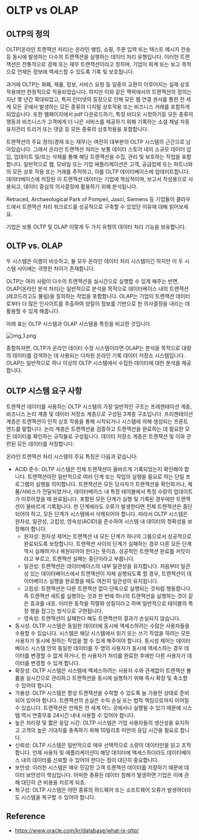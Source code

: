 # OLTP vs OLAP



## OLTP의 정의
OLTP(온라인 트랜잭션 처리)는 온라인 뱅킹, 쇼핑, 주문 입력 또는 텍스트 메시지 전송 등 동시에 발생하는 다수의 트랜잭션을 실행하는 데이터 처리 유형입니다. 이러한 트랜잭션은 전통적으로 경제 또는 재무 트랜잭션이라고 칭하며, 기업이 회계 또는 보고 목적으로 언제든 정보에 액세스할 수 있도록 기록 및 보호됩니다.

과거에 OLTP는 화폐, 제품, 정보, 서비스 요청 등 일종의 교환이 이루어지는 실제 상호작용에만 한정적으로 적용되었습니다. 하지만 이와 같은 맥락에서의 트랜잭션의 정의는 지난 몇 년간 확대되었고, 특히 인터넷의 등장으로 인해 모든 웹 연결 센서를 통한 전 세계 모든 곳에서 발생하는 모든 종류의 디지털 상호작용 또는 비즈니스 거래를 포함하게 되었습니다. 또한 웹페이지에서 pdf 다운로드하기, 특정 비디오 시청하기등 모든 종류의 행동과 비즈니스가 고객에게 더 나은 서비스를 제공하기 위해 기록하는 소셜 채널 자동 유지관리 트리거 또는 댓글 등 모든 종류의 상호작용을 포함합니다.


트랜잭션의 주요 정의(경제 또는 재무)는 여전히 대부분의 OLTP 시스템의 근간으로 남아있습니다. 그래서 온라인 트랜잭션 처리는 보통 데이터 스토어 내의 소규모 데이터 삽입, 업데이트 및/또는 삭제를 통해 해당 트랜잭션을 수집, 관리 및 보호하는 작업을 포함합니다. 일반적으로 웹, 모바일 또는 기업 애플리케이션은 고객, 공급업체 또는 파트너와의 모든 상호 작용 또는 거래를 추적하고, 이를 OLTP 데이터베이스에 업데이트합니다. 데이터베이스에 저장된 이 트랜잭션 데이터는 기업에 핵심적이며, 보고서 작성용으로 사용되고, 데이터 중심의 의사결정에 활용하기 위해 분석됩니다.

Retraced, Archaeological Park of Pompeii, Jasci, Siemens 등 기업들이 클라우드에서 트랜잭션 처리 워크로드를 성공적으로 구축할 수 있었던 이유에 대해 읽어보세요.

기업은 보통 OLTP 및 OLAP 이렇게 두 가지 유형의 데이터 처리 기능을 보유합니다.



## OLTP vs. OLAP
두 시스템은 이름이 비슷하고, 둘 모두 온라인 데이터 처리 시스템이긴 하지만 이 두 시스템 사이에는 극명한 차이가 존재합니다.

OLTP는 여러 사람이 다수의 트랜잭션을 실시간으로 실행할 수 있게 해주는 반면, OLAP(온라인 분석 처리)는 일반적으로 분석을 목적으로 데이터베이스 내의 트랜잭션(레코드라고도 불림)을 질의하는 작업을 포함합니다. OLAP는 기업이 트랜잭션 데이터로부터 더 많은 인사이트를 추출하여 양질의 정보를 기반으로 한 의사결정을 내리는 데 활용할 수 있게 해줍니다.

아래 표는 OLTP 시스템과 OLAP 시스템을 특징을 비교한 것입니다.

![img_1.png](img/OLTP%20vs%20OLAP/img_1.png)

종합하자면, OLTP가 온라인 데이터 수정 시스템이라면 OLAP는 분석을 목적으로 대량의 데이터를 검색하는 데 사용되는 다차원 온라인 기록 데이터 저장소 시스템입니다. OLAP는 일반적으로 하나 이상의 OLTP 시스템에서 수집한 데이터에 대한 분석을 제공합니다.



## OLTP 시스템 요구 사항
트랜잭션 데이터를 사용하는 OLTP 시스템의 가장 일반적인 구조는 프레젠테이션 계층, 비즈니스 논리 계층 및 데이터 저장소 계층으로 구성된 3계층 구조입니다. 프리젠테이션 계층은 트랜잭션이 인적 상호 작용을 통해 시작되거나 시스템에 의해 생성되는 프론트 엔드를 말합니다. 논리 계층은 트랜잭션을 검증하고 트랜잭션을 완료하는 데 필요한 모든 데이터를 확인하는 규칙들로 구성됩니다. 데이터 저장소 계층은 트랜잭션 및 이와 관련된 모든 데이터를 저장합니다.

온라인 트랜잭션 처리 시스템의 주요 특징은 다음과 같습니다:

- ACID 준수: OLTP 시스템은 전체 트랜잭션이 올바르게 기록되었는지 확인해야 합니다. 트랜잭션이란 일반적으로 여러 단계 또는 작업의 실행을 필요로 하는 단일 프로그램의 실행을 의미합니다. 트랜잭션은 모든 당사자가 트랜잭션을 확인하거나, 제품/서비스가 전달되었거나, 데이터베이스 내 특정 테이블에서 특정 수량의 업데이트가 이루어졌을 때 완료됩니다. 포함된 모든 단계가 실행 및 기록된 경우에만 트랜잭션이 올바르게 기록됩니다. 한 단계에라도 오류가 발생한다면 전체 트랜잭션은 중단되어야 하고, 모든 단계가 시스템에서 삭제되어야 합니다. 따라서 OLTP 시스템은 원자성, 일관성, 고립성, 영속성(ACID)을 준수하여 시스템 내 데이터의 정확성을 보장해야 합니다.
    - 원자성: 원자성 제어는 트랜잭션 내 모든 단계가 하나의 그룹으로서 성공적으로 완료되도록 보장합니다. 트랜잭션 사이의 단계가 실패하는 경우 다른 모든 단계 역시 실패하거나 복원되어야 한다는 뜻이죠. 성공적인 트랜잭션 완료를 커밋이라고 부르고, 트랜잭션 실패는 중단이라고 부릅니다.
    - 일관성: 트랜잭션은 데이터베이스의 내부 일관성을 유지합니다. 처음부터 일관성 있는 데이터베이스에서 트랜잭션이 자체 실행되도록 할 경우, 트랜잭션이 데이터베이스 실행을 완료했을 때도 여전히 일관성이 유지됩니다.
    - 고립성: 트랜잭션은 다른 트랜잭션 없이 단독으로 실행되는 것처럼 행동합니다. 즉 트랜잭션 세트를 실행하는 것과 한 번에 하나의 트랜잭션을 실행하는 것이 같은 효과를 내죠. 이러한 동작을 직렬화 성질이라고 하며 일반적으로 테이블의 특정 행을 잠그는 방식으로 구현됩니다.
    - 영속성: 트랜잭션이 실패한다 해도 트랜잭션의 결과가 손실되지 않습니다.
- 동시성: OLTP 시스템은 동일한 데이터에 동시에 액세스하려는 수많은 사용자들을 수용할 수 있습니다. 시스템은 해당 시스템에서 읽기 또는 쓰기 작업을 하려는 모든 사용자가 동시에 원하는 작업을 할 수 있게 해주어야 합니다. 동시성 제어는 데이터베이스 시스템 안의 동일한 데이터를 두 명의 사용자가 동시에 액세스하는 경우 데이터를 변경할 수 없게 하거나, 한 사용자가 처리를 완료한 후에만 다른 사용자가 데이터를 변경할 수 있게 합니다.
- 확장성: OLTP 시스템은 시스템에 액세스하려는 사용자 수와 관계없이 트랜잭션 볼륨을 실시간으로 관리하고 트랜잭션을 동시에 실행하기 위해 즉시 확장 및 축소할 수 있어야 합니다.
- 가용성: OLTP 시스템은 항상 트랜잭션을 수락할 수 있도록 늘 가용한 상태로 준비되어 있어야 합니다. 트랜잭션의 손실은 수익 손실 또는 법적 책임으로까지 이어질 수 있습니다. 트랜잭션은 언제든 전 세계 어느 곳에서나 실행될 수 있기 때문에 시스템 역시 연중무휴 24시간 내내 사용할 수 있어야 합니다.
- 높은 처리량 및 짧은 응답 시간: OLTP 시스템은 기업 사용자들의 생산성을 유지하고 고객의 높은 기대치를 충족하기 위해 10밀리초 미만의 응답 시간을 필요로 합니다.
- 신뢰성: OLTP 시스템은 일반적으로 매우 선택적으로 소량의 데이터만을 읽고 조작합니다. 언제 사용자 및 애플리케이션이 해당 데이터에 액세스하더라도 데이터베이스 내의 데이터를 신뢰할 수 있어야 한다는 점이 대단히 중요합니다.
- 보안성: 이러한 시스템은 매우 민감한 고객 트랜잭션 데이터를 저장하기 때문에 데이터 보안성이 핵심입니다. 어떠한 종류든 데이터 침해가 발생하면 기업은 이에 관해 대단히 큰 비용을 치르게 되죠.
- 복구성: OLTP 시스템은 어떤 종류의 하드웨어 또는 소프트웨어 오류가 발생하더라도 시스템을 복구할 수 있어야 합니다.


## Reference
- https://www.oracle.com/kr/database/what-is-oltp/